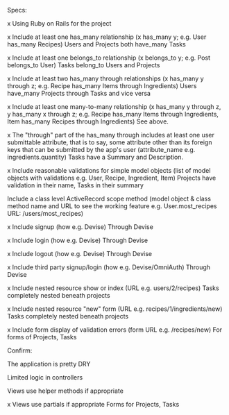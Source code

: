 Specs:

x Using Ruby on Rails for the project

x Include at least one has_many relationship (x has_many y; e.g. User has_many Recipes)
    Users and Projects both have_many Tasks
    
x Include at least one belongs_to relationship (x belongs_to y; e.g. Post belongs_to User)
    Tasks belong_to Users and Projects
    
x Include at least two has_many through relationships (x has_many y through z; e.g. Recipe has_many Items through Ingredients)
    Users have_many Projects through Tasks and vice versa
    
x Include at least one many-to-many relationship (x has_many y through z, y has_many x through z; e.g. Recipe has_many Items through Ingredients, Item has_many Recipes through Ingredients)
    See above.
    
x The "through" part of the has_many through includes at least one user submittable attribute, that is to say, some attribute other than its foreign keys that can be submitted by the app's user (attribute_name e.g. ingredients.quantity)
    Tasks have a Summary and Description.
    
x Include reasonable validations for simple model objects (list of model objects with validations e.g. User, Recipe, Ingredient, Item)
    Projects have validation in their name, Tasks in their summary
    
 Include a class level ActiveRecord scope method (model object & class method name and URL to see the working feature e.g. User.most_recipes URL: /users/most_recipes)
 
x Include signup (how e.g. Devise)
    Through Devise
    
x Include login (how e.g. Devise)
    Through Devise
    
x Include logout (how e.g. Devise)
    Through Devise
    
x Include third party signup/login (how e.g. Devise/OmniAuth)
    Through Devise
    
x Include nested resource show or index (URL e.g. users/2/recipes)
    Tasks completely nested beneath projects
    
x Include nested resource "new" form (URL e.g. recipes/1/ingredients/new)
    Tasks completely nested beneath projects
    
x Include form display of validation errors (form URL e.g. /recipes/new)
    For forms of Projects, Tasks
    
Confirm:

 The application is pretty DRY
 
 Limited logic in controllers
 
 Views use helper methods if appropriate
 
x Views use partials if appropriate
    Forms for Projects, Tasks
    
